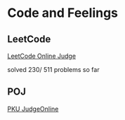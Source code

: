 # Code and Feelings

## LeetCode  
[LeetCode Online Judge](https://leetcode.com)


solved 230/ 511 problems so far

## POJ
[PKU JudgeOnline](http://poj.org/problemlist)

